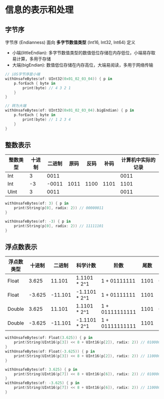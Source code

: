 # 信息的表示和处理

## 字节序

字节序 (Endianness) 面向 **多字节数值类型** (Int16, Int32, Int64) 定义

- 小端(littleEndian): 多字节数值类型的数值低位存储在内存低位，小端易存取易计算，多用于存储
- 大端(bigEndian): 数值低位存储在内存高位，大端易阅读，多用于网络传输

```swift
// iOS字节序是小端
withUnsafeBytes(of: UInt32(0x01_02_03_04)) { p in
    p.forEach { byte in
        print(byte) // 4 3 2 1
    }
}

// 转为大端
withUnsafeBytes(of: UInt32(0x01_02_03_04).bigEndian) { p in
    p.forEach { byte in
        print(byte) // 1 2 3 4
    }
}
```

## 整数表示

整数类型 | 十进制 | 二进制 | 原码 | 反码 | 补码 | 计算机中实际的记录
--- | --- | --- | --- | --- | --- | ---
Int | 3 | 0011 |  |  |  | 0011
Int | -3 | -0011 | 1011 | 1100| 1101 | 1101
UInt | 3 | 0011 |  |  |  | 0011

```swift
withUnsafeBytes(of: 3) { p in
    print(String(p[0], radix: 2)) // 00000011
}

withUnsafeBytes(of: -3) { p in
    print(String(p[0], radix: 2)) // 11111101
}
```

## 浮点数表示

浮点数类型 | 十进制 | 二进制 | 科学计数 | 阶数 | 尾数 | 计算机中实际的记录
--- | --- | --- | --- | --- | --- | ---
Float | 3.625 | 11.101 | 1.1101 * 2^1 | 1 + 01111111 | 1101 | 0100000001101
Float | -3.625 | -11.101 | -1.1101 * 2^1 | 1 + 01111111 | 1101 | 1100000001101
Double | 3.625 | 11.101 | 1.1101 * 2^1 | 1 + 01111111111 | 1101 | 0100000000001101
Double | -3.625 | -11.101 | -1.1101 * 2^1 | 1 + 01111111111 | 1101 | 1100000000001101

```swift
withUnsafeBytes(of: Float(3.625)) { p in
    print(String(UInt16(p[3]) << 8 + UInt16(p[2]), radix: 2)) // 0100000001101000
}
withUnsafeBytes(of: Float(-3.625)) { p in
    print(String(UInt16(p[3]) << 8 + UInt16(p[2]), radix: 2)) // 1100000001101000
}

withUnsafeBytes(of: 3.625) { p in
    print(String(UInt16(p[7]) << 8 + UInt16(p[6]), radix: 2)) // 0100000000001101
}
withUnsafeBytes(of: -3.625) { p in
    print(String(UInt16(p[7]) << 8 + UInt16(p[6]), radix: 2)) // 1100000000001101
}
```
